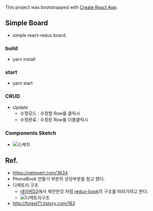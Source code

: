 This project was bootstrapped with [Create React App](https://github.com/facebook/create-react-app).

## Simple Board
* simple react-redux board.

### build
* yarn install

### start
* yarn start

### CRUD
* Update
  * 수정모드 : 수정할 Row를 클릭시
  * 수정완료 : 수정된 Row를 더블클릭시

### Components Sketch
* ![스케치](https://i.ibb.co/vhbdFf9/Board-Sketch.jpg=100x)

## Ref.
* https://velopert.com/3634
 * PhoneBook 만들기 부분의 상당부분을 참고 했다.
 * 디렉토리 구조
   * [네이버D2](https://d2.naver.com/helloworld/1848131)에서 제안한것 처럼 [redux-book](https://redux.js.org/advanced/example-reddit-api)의 구조를 따라가려고 한다.
   * ![디렉토리구조](https://i.ibb.co/MsLW9Cm/2019-01-04-4-59-04.png)
* http://forest71.tistory.com/183
